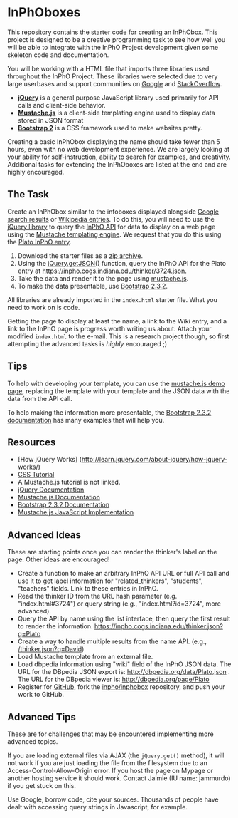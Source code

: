 InPhOboxes
==============

This repository contains the starter code for creating an InPhObox. This project
is designed to be a creative programming task to see how well you will be able
to integrate with the InPhO Project development given some skeleton code and
documentation. 

You will be working with a HTML file that imports three libraries used
throughout the InPhO Project. These libraries were selected due to very
large userbases and support communities on [Google](http://google.com) and
[StackOverflow](http://stackoverflow.com).
*   **[jQuery](http://jquery.com)** is a
general purpose JavaScript library used primarily for API calls and client-side
behavior. 
*   **[Mustache.js](http://mustache.github.io/)** is a client-side templating engine used to display data
stored in JSON format
*   **[Bootstrap 2](http://getbootstrap.com/2.3.2/)** is a CSS framework used to make websites
pretty. 


Creating a basic InPhObox displaying the name should take fewer than 5 hours,
even with no web development experience. We are largely looking at your ability
for self-instruction, ability to search for examples, and creativity. Additional
tasks for extending the InPhOboxes are listed at the end and are highly
encouraged.

The Task
-----------
Create an InPhObox similar to the infoboxes displayed alongside [Google search
results](https://www.google.com/search?q=plato) or [Wikipedia
entries](http://en.wikipedia.org/wiki/Plato). To do this, you will need to use
the [jQuery library](http://jquery.com/) to query the [InPhO
API](https://inpho.cogs.indiana.edu/docs/) for data to display on a web page
using the [Mustache templating engine](http://mustache.github.io/).  We request
that you do this using the [Plato InPhO
entry](https://inpho.cogs.indiana.edu/thinker/3724).

1.  Download the starter files as a [zip archive](https://github.com/inpho/inphobox/archive/master.zip).
2.  Using the [jQuery.getJSON()](http://api.jquery.com/jQuery.getJSON/)
function, query the InPhO API for the Plato entry at 
https://inpho.cogs.indiana.edu/thinker/3724.json.
3.  Take the data and render it to the page using 
[mustache.js](http://mustache.github.io/mustache.5.html).
4.  To make the data presentable, use [Bootstrap 2.3.2](http://getbootstrap.com/2.3.2/index.html).

All libraries are already imported in the `index.html` starter file. What you
need to work on is code.

Getting the page to display at least the name, a link to the Wiki entry, and a
link to the InPhO page is progress worth writing us about. Attach your modified
`index.html` to the e-mail. This is a research project though, so first
attempting the advanced tasks is *highly* encouraged ;)

Tips
------
To help with developing your template, you can use the [mustache.js demo
page](http://mustache.github.io/#demo), replacing the template with your
template and the JSON data with the data from the API call.

To help making the information more presentable, the
[Bootstrap 2.3.2 documentation](http://getbootstrap.com/2.3.2/)
has many examples that will help you.

Resources
-----------
*   [How jQuery Works] (http://learn.jquery.com/about-jquery/how-jquery-works/)
*   [CSS Tutorial](http://learn.shayhowe.com/html-css/)
*   A Mustache.js tutorial is not linked.
*   [jQuery Documentation](http://api.jquery.com/)
*   [Mustache.js Documentation](http://mustache.github.io/mustache.5.html)
*   [Bootstrap 2.3.2 Documentation](http://getbootstrap.com/2.3.2/)
*   [Mustache.js JavaScript Implementation](https://github.com/janl/mustache.js)

Advanced Ideas
----------------
These are starting points once you can render the thinker's label on the page.
Other ideas are encouraged!

*   Create a function to make an arbitrary InPhO API URL or full API call 
    and use it to get label information for "related_thinkers", "students", 
    "teachers" fields. Link to these entries in InPhO.
*   Read the thinker ID from the URL hash parameter (e.g. "index.html#3724")
    or query string (e.g., "index.html?id=3724", more advanced).
*   Query the API by name using the list interface, then query the first result
    to render the information. https://inpho.cogs.indiana.edu/thinker.json?q=Plato
*   Create a way to handle multiple results from the name API. (e.g., [/thinker.json?q=David](https://inpho.cogs.indiana.edu/thinker.json?q=David))
*   Load Mustache template from an external file.
*   Load dbpedia information using "wiki" field of the InPhO JSON data. 
    The URL for the DBpedia JSON export is: http://dbpedia.org/data/Plato.json . 
    The URL for the DBpedia viewer is: http://dbpedia.org/page/Plato
*   Register for [GitHub](http://github.com), fork the
    [inpho/inphobox](http://github.com/inpho/inphobox) repository, and push your
    work to GitHub.

Advanced Tips
---------------
These are for challenges that may be encountered implementing more advanced
topics.

If you are loading external files via AJAX (the `jQuery.get()` 
method), it will not work if you are just loading the file from the filesystem
due to an Access-Control-Allow-Origin error. If you host the page on Mypage
or another hosting service it should work. Contact Jaimie (IU name: jammurdo) 
if you get stuck on this.

Use Google, borrow code, cite your sources. Thousands of people have dealt with
accessing query strings in Javascript, for example.
